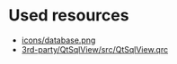 # Used resources

* [icons/database.png](https://www.iconfinder.com/icons/49618/database_search_icon)
* [3rd-party/QtSqlView/src/QtSqlView.qrc](https://www.iconfinder.com/iconsets/vaga)
